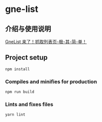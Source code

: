 # gne-list

## 介绍与使用说明

[GneList 来了！抓取列表页-极-其-简-单！](https://www.kingname.info/2022/03/09/this-is-gnelist/)

## Project setup
```
npm install
```

### Compiles and minifies for production

```
npm run build
```

### Lints and fixes files
```
yarn lint
```

